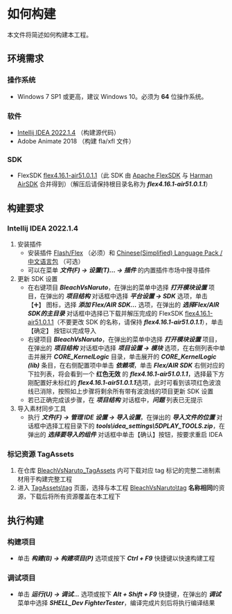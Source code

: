 # 如何构建

本文件将简述如何构建本工程。

## 环境需求

### 操作系统

- Windows 7 SP1 或更高，建议 Windows 10。必须为 **64** 位操作系统。

### 软件

- [Intellij IDEA 2022.1.4] （构建源代码）
- Adobe Animate 2018 （构建 fla/xfl 文件）

### SDK

- FlexSDK [flex4.16.1-air51.0.1.1]（此 SDK 由 [Apache FlexSDK] 与 [Harman AirSDK] 合并得到）（解压后请保持根目录名称为 ***flex4.16.1-air51.0.1.1***）

## 构建要求

### Intellij IDEA 2022.1.4

1. 安装插件
    - 安装插件 [Flash/Flex] （必须）和 [Chinese ​(Simplified)​ Language Pack / 中文语言包] （可选）
    - 可以在菜单 ***文件(F) -> 设置(T)... -> 插件*** 的内置插件市场中搜寻插件
2. 更新 SDK 设置
    - 在右键项目 ***BleachVsNaruto***，在弹出的菜单中选择 ***打开模块设置*** 项目，在弹出的 ***项目结构*** 对话框中选择  ***平台设置 -> SDK*** 选项，单击 【➕】 图标，选择 ***添加 Flex/AIR SDK...*** 选项，在弹出的 ***选择Flex/AIR SDK的主目录*** 对话框中选择已下载并解压完成的 FlexSDK [flex4.16.1-air51.0.1.1]（不要更改 SDK 的名称，请保持 ***flex4.16.1-air51.0.1.1***），单击 【确定】 按钮以完成导入
    - 右键项目 ***BleachVsNaruto***，在弹出的菜单中选择 ***打开模块设置*** 项目，在弹出的 ***项目结构*** 对话框中选择  ***项目设置 -> 模块*** 选项，在右侧列表中单击并展开 ***CORE_KernelLogic*** 目录，单击展开的 ***CORE_KernelLogic (lib)*** 条目，在右侧配置项中单击 ***依赖项***，单击 ***Flex/AIR SDK*** 右侧对应的下拉列表，将会看到一个 **红色无效** 的 ***flex4.16.1-air51.0.1.1***，选择最下方刚配置好未标红的 ***flex4.16.1-air51.0.1.1***选项，此时可看到该项红色波浪线已消除，按照如上步骤将剩余所有带有波浪线的项目更新 SDK 设置
    - 若已正确完成该步骤，在 ***项目结构*** 对话框中，***问题*** 列表已无提示
3. 导入素材同步工具
    - 执行 ***文件(F) -> 管理 IDE 设置 -> 导入设置***，在弹出的 ***导入文件的位置*** 对话框中选择工程目录下的 ***tools\idea_settings\5DPLAY_TOOLS.zip***，在弹出的 ***选择要导入的组件*** 对话框中单击【确认】按钮，按要求重启 IDEA

### 标记资源 TagAssets

1. 在仓库 [BleachVsNaruto_TagAssets] 内可下载对应 tag 标记的完整二进制素材用于构建完整工程
2. 进入 [TagAssets\tag] 页面，选择与本工程 [BleachVsNaruto\tag] **名称相同**的资源，下载后将所有资源覆盖在本工程下

## 执行构建

### 构建项目

- 单击 ***构建(B) -> 构建项目(P)*** 选项或按下 ***Ctrl + F9*** 快捷键以快速构建工程

### 调试项目

- 单击 ***运行(U) -> 调试...*** 选项或按下 ***Alt + Shift + F9*** 快捷键，在弹出的 ***调试*** 菜单中选择 ***SHELL_Dev FighterTester***，编译完成片刻后将执行编译结果

[Intellij IDEA 2022.1.4]: https://download.jetbrains.com/idea/ideaIU-2022.1.4.exe?_gl=1*ctjhlb*_gcl_au*MTMxNjgyNzEyOC4xNzI0ODYxMjEz*_ga*MTE0MDQ4OTE2Ni4xNzI0ODYxMjEx*_ga_9J976DJZ68*MTcyODI2ODM2NC44LjEuMTcyODI2ODM3MC41NC4wLjA.
[flex4.16.1-air51.0.1.1]: https://github.com/5DPLAY-Game-Studio/BleachVsNaruto_FlexSDK/releases/download/flex4.16.1-air51.0.1.1/flex4.16.1-air51.0.1.1.rar
[Apache FlexSDK]: https://flex.apache.org/
[Harman AirSDK]: https://airsdk.harman.com/
[Flash/Flex]: https://plugins.jetbrains.com/plugin/14508-flash-flex
[Chinese ​(Simplified)​ Language Pack / 中文语言包]: https://plugins.jetbrains.com/plugin/13710-chinese-simplified-language-pack----
[BleachVsNaruto_TagAssets]: https://github.com/5DPLAY-Game-Studio/BleachVsNaruto_TagAssets
[TagAssets\tag]: https://github.com/5DPLAY-Game-Studio/BleachVsNaruto_TagAssets/tags
[BleachVsNaruto\tag]: https://github.com/5DPLAY-Game-Studio/BleachVsNaruto/tags
